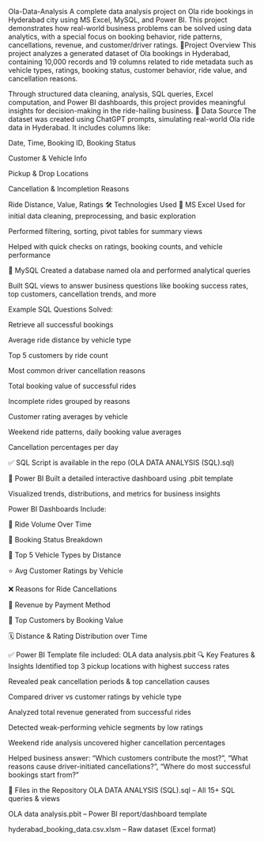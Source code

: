 Ola-Data-Analysis
A complete data analysis project on Ola ride bookings in Hyderabad city using MS Excel, MySQL, and Power BI. This project demonstrates how real-world business problems can be solved using data analytics, with a special focus on booking behavior, ride patterns, cancellations, revenue, and customer/driver ratings.
📝Project Overview
This project analyzes a generated dataset of Ola bookings in Hyderabad, containing 10,000 records and 19 columns related to ride metadata such as vehicle types, ratings, booking status, customer behavior, ride value, and cancellation reasons.

Through structured data cleaning, analysis, SQL queries, Excel computation, and Power BI dashboards, this project provides meaningful insights for decision-making in the ride-hailing business.
📂 Data Source
The dataset was created using ChatGPT prompts, simulating real-world Ola ride data in Hyderabad. It includes columns like:

Date, Time, Booking ID, Booking Status

Customer & Vehicle Info

Pickup & Drop Locations

Cancellation & Incompletion Reasons

Ride Distance, Value, Ratings
🛠️ Technologies Used
📌 MS Excel
Used for initial data cleaning, preprocessing, and basic exploration

Performed filtering, sorting, pivot tables for summary views

Helped with quick checks on ratings, booking counts, and vehicle performance

📌 MySQL
Created a database named ola and performed analytical queries

Built SQL views to answer business questions like booking success rates, top customers, cancellation trends, and more

Example SQL Questions Solved:

Retrieve all successful bookings

Average ride distance by vehicle type

Top 5 customers by ride count

Most common driver cancellation reasons

Total booking value of successful rides

Incomplete rides grouped by reasons

Customer rating averages by vehicle

Weekend ride patterns, daily booking value averages

Cancellation percentages per day

✅ SQL Script is available in the repo (OLA DATA ANALYSIS (SQL).sql)

📌 Power BI
Built a detailed interactive dashboard using .pbit template

Visualized trends, distributions, and metrics for business insights

Power BI Dashboards Include:

📅 Ride Volume Over Time

📌 Booking Status Breakdown

🚗 Top 5 Vehicle Types by Distance

⭐ Avg Customer Ratings by Vehicle

❌ Reasons for Ride Cancellations

💸 Revenue by Payment Method

👥 Top Customers by Booking Value

🗓️ Distance & Rating Distribution over Time

✅ Power BI Template file included: OLA data analysis.pbit
🔍 Key Features & Insights
Identified top 3 pickup locations with highest success rates

Revealed peak cancellation periods & top cancellation causes

Compared driver vs customer ratings by vehicle type

Analyzed total revenue generated from successful rides

Detected weak-performing vehicle segments by low ratings

Weekend ride analysis uncovered higher cancellation percentages

Helped business answer:
“Which customers contribute the most?”,
“What reasons cause driver-initiated cancellations?”,
“Where do most successful bookings start from?”

📁 Files in the Repository
OLA DATA ANALYSIS (SQL).sql – All 15+ SQL queries & views

OLA data analysis.pbit – Power BI report/dashboard template

hyderabad_booking_data.csv.xlsm – Raw dataset (Excel format)
